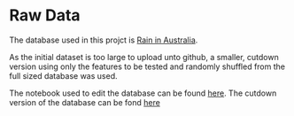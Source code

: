 # Raw Data

The database used in this projct is [Rain in Australia](https://www.kaggle.com/datasets/jsphyg/weather-dataset-rattle-package).

As the initial dataset is too large to upload unto github, a smaller, cutdown version using only the features to be tested and randomly shuffled from the full sized database was used.

The notebook used to edit the database can be found [here](Notebooks/data_processing.ipynb).
The cutdown version of the database can be fond [here](DataSets/weatherAUSProcessed.csv)
